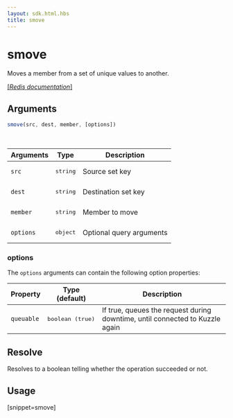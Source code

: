 ```yaml
---
layout: sdk.html.hbs
title: smove
---
```


# smove

Moves a member from a set of unique values to another.

[[_Redis documentation_]](https://redis.io/commands/smove)

## Arguments

```js
smove(src, dest, member, [options])

```

<br/>

| Arguments    | Type    | Description |
|--------------|---------|-------------|
| `src` | <pre>string</pre> | Source set key |
| `dest` | <pre>string</pre> | Destination set key |
| `member` | <pre>string</pre> | Member to move |
| ``options`` | <pre>object</pre> | Optional query arguments |

### options

The `options` arguments can contain the following option properties:

| Property   | Type (default)   | Description                       |
| ---------- | ------- | --------------------------------- |
| `queuable` | <pre>boolean (true)</pre> | If true, queues the request during downtime, until connected to Kuzzle again |

## Resolve

Resolves to a boolean telling whether the operation succeeded or not.

## Usage

[snippet=smove]
